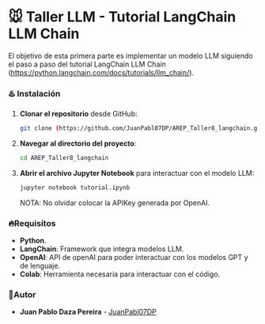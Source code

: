# 🐭 **Taller LLM - Tutorial LangChain LLM Chain**

El objetivo de esta primera parte es implementar un modelo LLM siguiendo el paso a paso del tutorial LangChain LLM Chain (https://python.langchain.com/docs/tutorials/llm_chain/).

### ♨️ Instalación

1. **Clonar el repositorio** desde GitHub:
   ```bash
   git clone (https://github.com/JuanPabl07DP/AREP_Taller8_langchain.git)
   ```
2. **Navegar al directorio del proyecto**:
   ```bash
   cd AREP_Taller8_langchain
   ```
3. **Abrir el archivo Jupyter Notebook** para interactuar con el modelo LLM:

   ```bash
   jupyter notebook tutorial.ipynb
   ```

   NOTA: No olvidar colocar la APIKey generada por OpenAI.

### 🔥Requisitos

- **Python**.
- **LangChain**: Framework que integra modelos LLM.
- **OpenAI**: API de openAI para poder interactuar con los modelos GPT y de lenguaje.
- **Colab**: Herramienta necesaria para interactuar con el código.

### 🍄Autor

* **Juan Pablo Daza Pereira** - [JuanPabl07DP](https://github.com/JuanPabl07DP)
